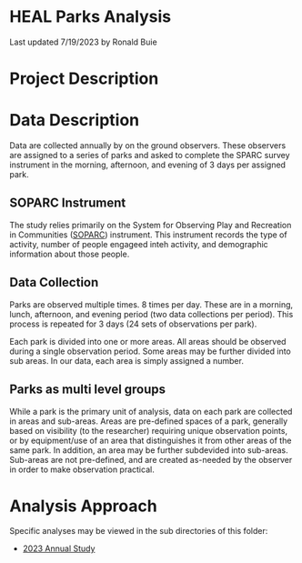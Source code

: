 # HEAL Parks Analysis

Last updated 7/19/2023 by Ronald Buie

# Project Description

# Data Description

Data are collected annually by on the ground observers. These observers are assigned to a series of parks and asked to complete the SPARC survey instrument in the morning, afternoon, and evening of 3 days per assigned park.

## SOPARC Instrument

The study relies primarily on the System for Observing Play and Recreation in Communities ([SOPARC]) instrument. This instrument records the type of activity, number of people engageed inteh activity, and demographic information about those people.

## Data Collection

Parks are observed multiple times. 8 times per day. These are in a morning, lunch, afternoon, and evening period (two data collections per period). This process is repeated for 3 days (24 sets of observations per park).

Each park is divided into one or more areas. All areas should be observed during a single observation period. Some areas may be further divided into sub areas. In our data, each area is simply assigned a number.

## Parks as multi level groups

While a park is the primary unit of analysis, data on each park are collected in areas and sub-areas. Areas are pre-defined spaces of a park, generally based on visibility (to the researcher) requiring unique observation points, or by equipment/use of an area that distinguishes it from other areas of the same park. In addition, an area may be further subdevided into sub-areas. Sub-areas are not pre-defined, and are created as-needed by the observer in order to make observation practical.

# Analysis Approach

Specific analyses may be viewed in the sub directories of this folder:

-  [2023 Annual Study](./2023)

[SOPARC]: https://activelivingresearch.org/sites/activelivingresearch.org/files/SOPARC_Protocols.pdf

